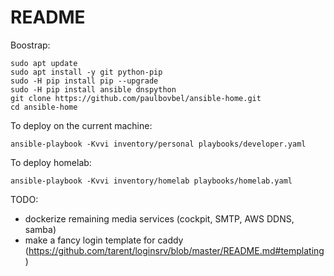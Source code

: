 # README

Boostrap:

```
sudo apt update
sudo apt install -y git python-pip
sudo -H pip install pip --upgrade
sudo -H pip install ansible dnspython
git clone https://github.com/paulbovbel/ansible-home.git
cd ansible-home
```

To deploy on the current machine:

`ansible-playbook -Kvvi inventory/personal playbooks/developer.yaml`

To deploy homelab:

`ansible-playbook -Kvvi inventory/homelab playbooks/homelab.yaml`

TODO:
  - dockerize remaining media services (cockpit, SMTP, AWS DDNS, samba)
  - make a fancy login template for caddy (https://github.com/tarent/loginsrv/blob/master/README.md#templating)
